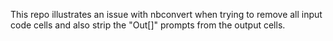 This repo illustrates an issue with nbconvert when trying to remove
all input code cells and also strip the "Out[]" prompts from the
output cells.

